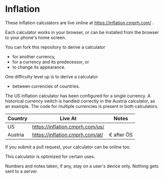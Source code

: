 # Inflation

These inflation calculators are live online at
https://inflation.cmprh.com/
.

Each calculator works in your browser,
or can be installed from the browser to your phone's home screen.

You can fork this repository to derive a calculator

- for another currency,
- for a currency and its predecessor, or
- to change its appearance.

One difficulty level up is to derive a calculator

- between currencies of countries.

The US inflation calculator has been configured for a single currency.
A historical currency switch is handled correctly in the Austria calculator,
as an example.
The code for multiple currencies is present in both calculators.

| Country | Live At | Notes |
| --- | --- | --- |
| US | https://inflation.cmprh.com/us/ | |
| Austria | https://inflation.cmprh.com/at/ | € after ÖS |

If you submit a pull request, your calculator can be online too.

This calculator is optimized for certain uses.

Numbers and notes taken, if any, stay on a user's device only.
Nothing gets sent to a server.

